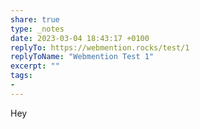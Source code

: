 ```yaml
---
share: true
type: _notes
date: 2023-03-04 18:43:17 +0100
replyTo: https://webmention.rocks/test/1
replyToName: "Webmention Test 1"
excerpt: ""
tags:
- 
---
```

Hey